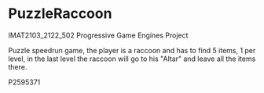 # PuzzleRaccoon

IMAT2103_2122_502 Progressive Game Engines Project

Puzzle speedrun game, the player is a raccoon and has to find 5 items, 1 per level, in the last level the raccoon will go to his "Altar" and leave all the items there.

P2595371

